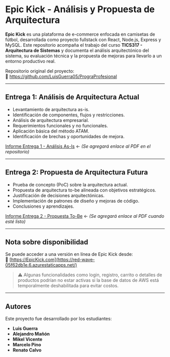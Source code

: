 # Epic Kick - Análisis y Propuesta de Arquitectura

**Epic Kick** es una plataforma de e-commerce enfocada en camisetas de fútbol, desarrollada como proyecto fullstack con React, Node.js, Express y MySQL. Este repositorio acompaña el trabajo del curso **TICS317 - Arquitectura de Sistemas** y documenta el análisis arquitectónico del sistema, su evaluación técnica y la propuesta de mejoras para llevarlo a un entorno productivo real.

Repositorio original del proyecto:  
🔗 https://github.com/LuisGuerra05/PrograProfesional

---

## Entrega 1: Análisis de Arquitectura Actual

- Levantamiento de arquitectura as-is.
- Identificación de componentes, flujos y restricciones.
- Análisis de arquitectura empresarial.
- Requerimientos funcionales y no funcionales.
- Aplicación básica del método ATAM.
- Identificación de brechas y oportunidades de mejora.

[Informe Entrega 1 - Análisis As-Is](#) ← *(Se agregará enlace al PDF en el repositorio)*

---

## Entrega 2: Propuesta de Arquitectura Futura

- Prueba de concepto (PoC) sobre la arquitectura actual.
- Propuesta de arquitectura to-be alineada con objetivos estratégicos.
- Justificación de decisiones arquitectónicas.
- Implementación de patrones de diseño y mejoras de código.
- Conclusiones y aprendizajes.

[Informe Entrega 2 - Propuesta To-Be](#) ← *(Se agregará enlace al PDF cuando esté listo)*

---

## Nota sobre disponibilidad

Se puede acceder a una versión en línea de Epic Kick desde:  
🔗 [https://EpicKick.com](https://red-wave-05f62db1e.6.azurestaticapps.net/)  
> ⚠️ Algunas funcionalidades como login, registro, carrito o detalles de productos podrían no estar activas si la base de datos de AWS está temporalmente deshabilitada para evitar costos.

---

## Autores

Este proyecto fue desarrollado por los estudiantes:

- **Luis Guerra**
- **Alejandro Mañón**
- **Mikel Vicente**
- **Marcelo Pino**
- **Renato Calvo**